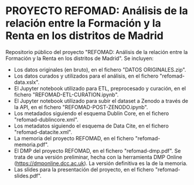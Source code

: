 # PROYECTO REFOMAD: Análisis de la relación entre la Formación y la Renta en los distritos de Madrid

Repositorio público del proyecto "REFOMAD: Análisis de la relación entre la Formación y la Renta en los distritos de Madrid". Se incluyen: 

* Los datos originales (en bruto), en el fichero "DATOS ORIGINALES.zip".
* Los datos curados y utilizados para el análisis, en el fichero "refomad-data.xslx".
* El Jupyter notebook utilizado para ETL, preprocesado y curación, en el fichero "REFOMAD-ETL-CURATION.ipynb".
* El Jupyter notebook utilizado para subir el dataset a Zenodo a través de la API, en el fichero "REFOMAD-POST-ZENODO.ipynb".
* Los metadados siguiendo el esquema Dublin Core, en el fichero "refomad-dublincore.xml".
* Los metadatos siguiendo el esquema de Data Cite, en el fichero "refomad-datacite.xml".
* La memoria del proyecto REFOMAD, en el fichero "refomad-memoria.pdf".
* El DMP del proyecto REFOMAD, en el fichero "refomad-dmp.pdf". Se trata de una versión preliminar, hecha con la herramienta DMP Online (https://dmponline.dcc.ac.uk). La versión definitiva es la de la memoria.
* Las slides para la presentación del proyecto, en el fichero "refomad-slides.pdf".


